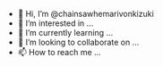 - 👋 Hi, I’m @chainsawhemarivonkizuki
- 👀 I’m interested in ...
- 🌱 I’m currently learning ...
- 💞️ I’m looking to collaborate on ...
- 📫 How to reach me ...

<!---
chainsawhemarivonkizuki/chainsawhemarivonkizuki is a ✨ special ✨ repository because its `README.md` (this file) appears on your GitHub profile.
You can click the Preview link to take a look at your changes.
--->
